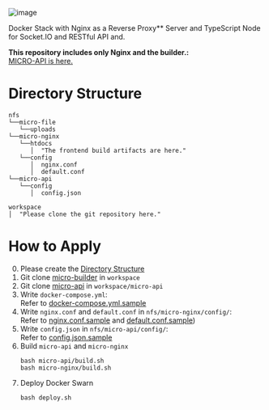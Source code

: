 ![image](https://github.com/kimhyunsoon/micro-builder/assets/60641694/53ca8710-58da-4b68-9077-a52970b87f61)

Docker Stack with Nginx as a Reverse Proxy** Server and TypeScript Node for Socket.IO and RESTful API and.


**This repository includes only Nginx and the builder.:**  
[MICRO-API is here.](https://github.com/kimhyunsoon/micro-api)  

# Directory Structure
```
nfs
└──micro-file
   └──uploads
└──micro-nginx
   └──htdocs
      │  "The frontend build artifacts are here."
   └──config
      │  nginx.conf
      │  default.conf
└──micro-api
   └──config
      │  config.json

workspace
│  "Please clone the git repository here."
```

# How to Apply
0. Please create the [Directory Structure](#directory-structure)
1. Git clone [micro-builder](https://github.com/kimhyunsoon/micro-builder) in `workspace`
2. Git clone [micro-api](https://github.com/kimhyunsoon/micro-api) in `workspace/micro-api`
3. Write `docker-compose.yml`:  
   Refer to [docker-compose.yml.sample](https://github.com/kimhyunsoon/micro-builder/blob/main/docker-compose.yml.sample)
4. Write `nginx.conf` and `default.conf` in `nfs/micro-nginx/config/`:  
   Refer to [nginx.conf.sample](https://github.com/kimhyunsoon/micro-builder/blob/main/nginx.conf.sample) and [default.conf.sample](https://github.com/kimhyunsoon/micro-builder/blob/main/default.conf.sample))
5. Write `config.json` in `nfs/micro-api/config/`:  
   Refer to [config.json.sample](https://github.com/kimhyunsoon/micro-api/config.json.sample)
6. Build `micro-api` and `micro-nginx`
   ```
   bash micro-api/build.sh
   bash micro-nginx/build.sh
   ```
7. Deploy Docker Swarn
   ```
   bash deploy.sh
   ```
